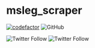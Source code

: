 # msleg_scraper

[![codefactor](https://www.codefactor.io/repository/github/bfeldman89/msleg_scraper/badge?style=plastic)](https://www.codefactor.io/repository/github/bfeldman89/msleg_scraper)
![GitHub](https://img.shields.io/github/license/bfeldman89/msleg_scraper?style=plastic)

![Twitter Follow](https://img.shields.io/twitter/follow/botfeldman89?style=social)
![Twitter Follow](https://img.shields.io/twitter/follow/bfeldman89?style=social)
